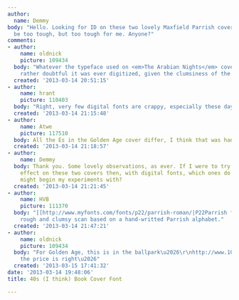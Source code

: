 ```yaml
---
author:
  name: Demmy
body: "Hello. Looking for ID on these two lovely Maxfield Parrish covers. Shouldn\u2019t
  be too tough, but too tough for me. Anyone?"
comments:
- author:
    name: oldnick
    picture: 109434
  body: "Whatever the typeface used on <em>The Arabian Nights</em> cover, it\u2019s
    rather doubtful it was ever digitized, given the clumsiness of the /R and /S\u2026"
  created: '2013-03-14 20:51:15'
- author:
    name: hrant
    picture: 110403
  body: "Right, very few digital fonts are crappy, especially these days...  ;-)\r\n\r\nhhp\r\n"
  created: '2013-03-14 21:15:48'
- author:
    name: Atwe
    picture: 117510
  body: All the Es in the Golden Age cover differ, I think that was hand lettered.
  created: '2013-03-14 21:18:57'
- author:
    name: Demmy
  body: Thank you. Some lovely observations, as ever. If I were to try and mimic the
    effect on these two covers then, with digital fonts, which ones do you think I
    might begin my experiments with?
  created: '2013-03-14 21:21:45'
- author:
    name: HVB
    picture: 111370
  body: "[[http://www.myfonts.com/fonts/p22/parrish-roman/|P22Parrish family]], \r\n[[http://www.fontspace.com/character/maxfieldparrish140|MaxfieldParrish140]]
    rough and clumsy scan based on a hand-writted Parrish alphabet."
  created: '2013-03-14 21:47:21'
- author:
    name: oldnick
    picture: 109434
  body: "For Golden Age, this is in the ballpark\u2026\r\nhttp://www.1001freefonts.com/KelmscottRoman.php\r\nand
    the price is right\u2026"
  created: '2013-03-15 17:41:32'
date: '2013-03-14 19:48:06'
title: 40s (I think) Book Cover Font

---
```

